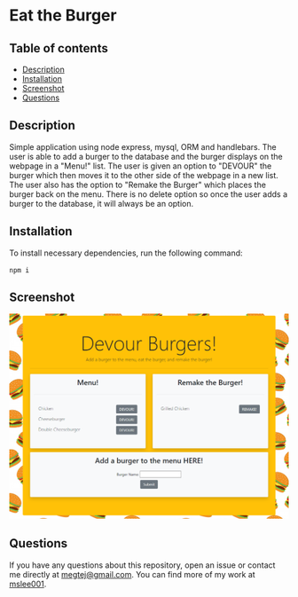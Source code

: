 # Eat the Burger

## Table of contents
* [Description](#description)
* [Installation](#installation)
* [Screenshot](#screenshot)
* [Questions](#questions)

## Description
Simple application using node express, mysql, ORM and handlebars. The user is able to add a burger to the database and the burger displays on the webpage in a "Menu!" list. The user is given an option to "DEVOUR" the burger which then moves it to the other side of the webpage in a new list. The user also has the option to "Remake the Burger" which places the burger back on the menu. There is no delete option so once the user adds a burger to the database, it will always be an option.
        
## Installation
To install necessary dependencies, run the following command:
```
npm i
```

## Screenshot
<img src="screenshots/burger-app.PNG">

## Questions
If you have any questions about this repository, open an issue or contact me directly at megtej@gmail.com. You can find more of my work at [mslee001](https://github.com/mslee001).